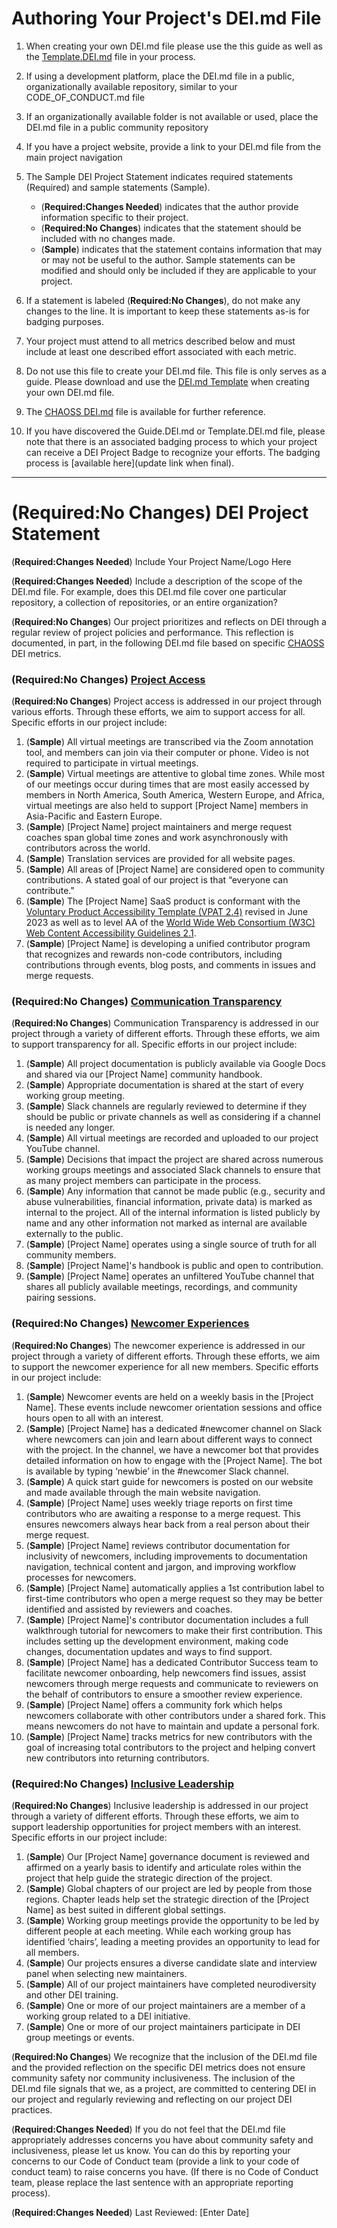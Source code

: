 <!---
The DEI.md file was originally created in the CHAOSS project. This comment provides attribution of that work as defined under the MIT license
-->

# Authoring Your Project's DEI.md File

1. When creating your own DEI.md file please use the this guide as well as the [Template.DEI.md](https://github.com/AllInOpenSource/ProjectBadging/blob/main/Template.DEI.md) file in your process. 
2. If using a development platform, place the DEI.md file in a public, organizationally available repository, similar to your CODE_OF_CONDUCT.md file 
3. If an organizationally available folder is not available or used, place the DEI.md file in a public community repository
4. If you have a project website, provide a link to your DEI.md file from the main project navigation
5. The Sample DEI Project Statement indicates required statements (Required) and sample statements (Sample).
    - (__Required:Changes Needed__) indicates that the author provide information specific to their project. 
    - (__Required:No Changes__) indicates that the statement should be included with no changes made.
    - (__Sample__) indicates that the statement contains information that may or may not be useful to the author. Sample statements can be modified and should only be included if they are applicable to your project.
  
6. If a statement is labeled (__Required:No Changes__), do not make any changes to the line. It is important to keep these statements as-is for badging purposes. 
7. Your project must attend to all metrics described below and must include at least one described effort associated with each metric.
8. Do not use this file to create your DEI.md file. This file is only serves as a guide. Please download and use the [DEI.md Template](https://github.com/AllInOpenSource/ProjectBadging/blob/main/Template.DEI.md) when creating your own DEI.md file.
9. The [CHAOSS DEI.md](https://github.com/chaoss/community/blob/main/DEI.md) file is available for further reference.
10. If you have discovered the Guide.DEI.md or Template.DEI.md file, please note that there is an associated badging process to which your project can receive a DEI Project Badge to recognize your efforts. The badging process is [available here](update link when final). 
  
***

# (Required:No Changes) DEI Project Statement

(__Required:Changes Needed__) Include Your Project Name/Logo Here

(__Required:Changes Needed__) Include a description of the scope of the DEI.md file. For example, does this DEI.md file cover one particular repository, a collection of repositories, or an entire organization?

(__Required:No Changes__) Our project prioritizes and reflects on DEI through a regular review of project policies and performance. This reflection is documented, in part, in the following DEI.md file based on specific [CHAOSS](https://chaoss.community) DEI metrics.

### (Required:No Changes) [Project Access](https://chaoss.community/?p=4953)
(__Required:No Changes__) Project access is addressed in our project through various efforts. Through these efforts, we aim to support access for all. Specific efforts in our project include:
 1. (__Sample__) All virtual meetings are transcribed via the Zoom annotation tool, and members can join via their computer or phone. Video is not required to participate in virtual meetings.
 2. (__Sample__) Virtual meetings are attentive to global time zones. While most of our meetings occur during times that are most easily accessed by members in North America, South America, Western Europe, and Africa, virtual meetings are also held to support [Project Name] members in Asia-Pacific and Eastern Europe.
 3. (__Sample__) [Project Name] project maintainers and merge request coaches span global time zones and work asynchronously with contributors across the world.
 4. (__Sample__) Translation services are provided for all website pages.
 5. (__Sample__) All areas of [Project Name] are considered open to community contributions. A stated goal of our project is that “everyone can contribute."
 6. (__Sample__) The [Project Name] SaaS product is conformant with the [Voluntary Product Accessibility Template (VPAT 2.4)](https://www.section508.gov/sell/vpat/) revised in June 2023 as well as to level AA of the [World Wide Web Consortium (W3C) Web Content Accessibility Guidelines 2.1](https://www.w3.org/TR/WCAG21/).
 7. (__Sample__) [Project Name] is developing a unified contributor program that recognizes and rewards non-code contributors, including contributions through events, blog posts, and comments in issues and merge requests.

### (Required:No Changes) [Communication Transparency](https://chaoss.community/?p=4957)
(__Required:No Changes__) Communication Transparency is addressed in our project through a variety of different efforts. Through these efforts, we aim to support transparency for all. Specific efforts in our project include: 
 1. (__Sample__) All project documentation is publicly available via Google Docs and shared via our [Project Name] community handbook. 
 2. (__Sample__) Appropriate documentation is shared at the start of every working group meeting. 
 3. (__Sample__) Slack channels are regularly reviewed to determine if they should be public or private channels as well as considering if a channel is needed any longer. 
 4. (__Sample__) All virtual meetings are recorded and uploaded to our project YouTube channel.
 5. (__Sample__) Decisions that impact the project are shared across numerous working groups meetings and associated Slack channels to ensure that as many project members can participate in the process.
 6. (__Sample__) Any information that cannot be made public (e.g., security and abuse vulnerabilities, financial information, private data) is marked as internal to the project. All of the internal information is listed publicly by name and any other information not marked as internal are available externally to the public.
 7. (__Sample__) [Project Name] operates using a single source of truth for all community members.
 8. (__Sample__) [Project Name]'s handbook is public and open to contribution.
 9. (__Sample__) [Project Name] operates an unfiltered YouTube channel that shares all publicly available meetings, recordings, and community pairing sessions.
           
### (Required:No Changes) [Newcomer Experiences](https://chaoss.community/?p=4891)
(__Required:No Changes__) The newcomer experience is addressed in our project through a variety of different efforts. Through these efforts, we aim to support the newcomer experience for all new members. Specific efforts in our project include:
1. (__Sample__) Newcomer events are held on a weekly basis in the [Project Name]. These events include newcomer orientation sessions and office hours open to all with an interest.
2. (__Sample__) [Project Name] has a dedicated #newcomer channel on Slack where newcomers can join and learn about different ways to connect with the project. In the channel, we have a newcomer bot that provides detailed information on how to engage with the [Project Name]. The bot is available by typing ‘newbie’ in the #newcomer Slack channel.
3. (__Sample__) A quick start guide for newcomers is posted on our website and made available through the main website navigation.
4. (__Sample__) [Project Name] uses weekly triage reports on first time contributors who are awaiting a response to a merge request. This ensures newcomers always hear back from a real person about their merge request.
5. (__Sample__) [Project Name] reviews contributor documentation for inclusivity of newcomers, including improvements to documentation navigation, technical content and jargon, and improving workflow processes for newcomers.
6. (__Sample__) [Project Name] automatically applies a 1st contribution label to first-time contributors who open a merge request so they may be better identified and assisted by reviewers and coaches.
7. (__Sample__) [Project Name]'s contributor documentation includes a full walkthrough tutorial for newcomers to make their first contribution. This includes setting up the development environment, making code changes, documentation updates and ways to find support.
8. (__Sample__) [Project Name] has a dedicated Contributor Success team to facilitate newcomer onboarding, help newcomers find issues, assist newcomers through merge requests and communicate to reviewers on the behalf of contributors to ensure a smoother review experience.
9. (__Sample__) [Project Name] offers a community fork which helps newcomers collaborate with other contributors under a shared fork. This means newcomers do not have to maintain and update a personal fork.
10. (__Sample__) [Project Name] tracks metrics for new contributors with the goal of increasing total contributors to the project and helping convert new contributors into returning contributors.

### (Required:No Changes) [Inclusive Leadership](https://chaoss.community/?p=3522)
(__Required:No Changes__) Inclusive leadership is addressed in our project through a variety of different efforts. Through these efforts, we aim to support leadership opportunities for project members with an interest. Specific efforts in our project include: 
 1. (__Sample__) Our [Project Name] governance document is reviewed and affirmed on a yearly basis to identify and articulate roles within the project that help guide the strategic direction of the project.
 2. (__Sample__) Global chapters of our project are led by people from those regions. Chapter leads help set the strategic direction of the [Project Name] as best suited in different global settings.
 3. (__Sample__) Working group meetings provide the opportunity to be led by different people at each meeting. While each working group has identified ‘chairs’, leading a meeting provides an opportunity to lead for all members.
 4. (__Sample__) Our projects ensures a diverse candidate slate and interview panel when selecting new maintainers.
 5. (__Sample__) All of our project maintainers have completed neurodiversity and other DEI training.
 6. (__Sample__) One or more of our project maintainers are a member of a working group related to a DEI initiative.
 7. (__Sample__) One or more of our project maintainers participate in DEI group meetings or events.

(__Required:No Changes__) We recognize that the inclusion of the DEI.md file and the provided reflection on the specific DEI metrics does not ensure community safety nor community inclusiveness. The inclusion of the DEI.md file signals that we, as a project, are committed to centering DEI in our project and regularly reviewing and reflecting on our project DEI practices.

(__Required:Changes Needed__) If you do not feel that the DEI.md file appropriately addresses concerns you have about community safety and inclusiveness, please let us know. You can do this by reporting your concerns to our Code of Conduct team (provide a link to your code of conduct team) to raise concerns you have. (If there is no Code of Conduct team, please replace the last sentence with an appropriate reporting process).

(__Required:Changes Needed__) Last Reviewed: [Enter Date]
